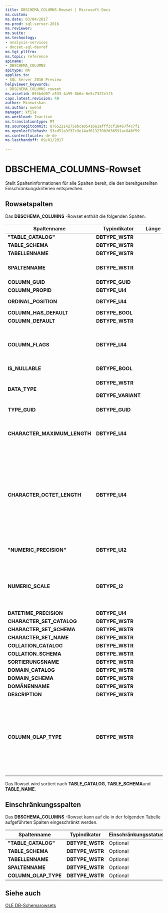 ```yaml
---
title: DBSCHEMA_COLUMNS-Rowset | Microsoft Docs
ms.custom: 
ms.date: 03/04/2017
ms.prod: sql-server-2016
ms.reviewer: 
ms.suite: 
ms.technology:
- analysis-services
- docset-sql-devref
ms.tgt_pltfrm: 
ms.topic: reference
apiname:
- DBSCHEMA_COLUMNS
apitype: NA
applies_to:
- SQL Server 2016 Preview
helpviewer_keywords:
- DBSCHEMA_COLUMNS rowset
ms.assetid: 653bdd07-a533-4a99-8b6a-6e5c7322e1f3
caps.latest.revision: 40
author: Minewiskan
ms.author: owend
manager: kfile
ms.workload: Inactive
ms.translationtype: MT
ms.sourcegitcommit: 876522142756bca05416a1afff3cf10467f4c7f1
ms.openlocfilehash: 93cd52a3f37c9e14af6132708fd36591ac846f59
ms.contentlocale: de-de
ms.lasthandoff: 09/01/2017

---
```

# <a name="dbschemacolumns-rowset"></a>DBSCHEMA_COLUMNS-Rowset
  Stellt Spalteninformationen für alle Spalten bereit, die den bereitgestellten Einschränkungskriterien entsprechen.  
  
## <a name="rowset-columns"></a>Rowsetspalten  
 Das **DBSCHEMA_COLUMNS** -Rowset enthält die folgenden Spalten.  
  
|Spaltenname|Typindikator|Länge|Description|  
|-----------------|--------------------|------------|-----------------|  
|**"TABLE_CATALOG"**|**DBTYPE_WSTR**||Der Name der Datenbank.|  
|**TABLE_SCHEMA**|**DBTYPE_WSTR**||Wird nicht unterstützt.|  
|**TABELLENNAME**|**DBTYPE_WSTR**||Der Name des Cubes.|  
|**SPALTENNAME**|**DBTYPE_WSTR**||Der Name der Attributhierarchie oder des Measures.|  
|**COLUMN_GUID**|**DBTYPE_GUID**||Wird nicht unterstützt.|  
|**COLUMN_PROPID**|**DBTYPE_UI4**||Wird nicht unterstützt.|  
|**ORDINAL_POSITION**|**DBTYPE_UI4**||Die Position der Spalte, beginnend mit 1.|  
|**COLUMN_HAS_DEFAULT**|**DBTYPE_BOOL**||Wird nicht unterstützt.|  
|**COLUMN_DEFAULT**|**DBTYPE_WSTR**||Wird nicht unterstützt.|  
|**COLUMN_FLAGS**|**DBTYPE_UI4**||Eine **DBCOLUMNFLAGS** -Bitmaske, die die Spalteneigenschaften angibt. Siehe "DBCOLUMNFLAGS Enumerated Type" in [IColumnsInfo::GetColumnInfo](http://msdn2.microsoft.com/library/ms722704.aspx)|  
|**IS_NULLABLE**|**DBTYPE_BOOL**||Gibt immer **false**zurück.|  
|**DATA_TYPE**|**DBTYPE_WSTR**<br /><br /> **DBTYPE_VARIANT**||Der Datentyp der Spalte. Gibt eine Zeichenfolge für Dimensionsspalten und eine Variante für Measures zurück.|  
|**TYPE_GUID**|**DBTYPE_GUID**||Wird nicht unterstützt.|  
|**CHARACTER_MAXIMUM_LENGTH**|**DBTYPE_UI4**||Die maximal mögliche Länge eines Werts in der Spalte.<br /><br /> Dieser Wert wird von der **DataSize** -Eigenschaft in **DataItem**abgerufen.|  
|**CHARACTER_OCTET_LENGTH**|**DBTYPE_UI4**||Die maximal mögliche Länge eines Werts in der Spalte in Bytes für Zeichen- oder Binärspalten.<br /><br /> Der Wert null (0) gibt an, dass die Spalte keine maximale Länge besitzt.<br /><br /> Für Spalten, die keine Binär- oder Zeichendatentypen zurückgeben, wird**NULL** zurückgegeben.|  
|**"NUMERIC_PRECISION"**|**DBTYPE_UI2**||Die maximale Genauigkeit der Spalte für andere numerische Datentypen als **DBTYPE_VARNUMERIC**.|  
|**NUMERIC_SCALE**|**DBTYPE_I2**||Die Anzahl der Stellen rechts neben dem Dezimalzeichen für **DBTYPE_DECIMAL**, **DBTYPE_NUMERIC**und **DBTYPE_VARNUMERIC**. Andernfalls ist der Wert **NULL**.|  
|**DATETIME_PRECISION**|**DBTYPE_UI4**||Wird nicht unterstützt.|  
|**CHARACTER_SET_CATALOG**|**DBTYPE_WSTR**||Wird nicht unterstützt.|  
|**CHARACTER_SET_SCHEMA**|**DBTYPE_WSTR**||Wird nicht unterstützt.|  
|**CHARACTER_SET_NAME**|**DBTYPE_WSTR**||Wird nicht unterstützt.|  
|**COLLATION_CATALOG**|**DBTYPE_WSTR**||Wird nicht unterstützt.|  
|**COLLATION_SCHEMA**|**DBTYPE_WSTR**||Wird nicht unterstützt.|  
|**SORTIERUNGSNAME**|**DBTYPE_WSTR**||Wird nicht unterstützt.|  
|**DOMAIN_CATALOG**|**DBTYPE_WSTR**||Wird nicht unterstützt.|  
|**DOMAIN_SCHEMA**|**DBTYPE_WSTR**||Wird nicht unterstützt.|  
|**DOMÄNENNAME**|**DBTYPE_WSTR**||Wird nicht unterstützt.|  
|**DESCRIPTION**|**DBTYPE_WSTR**||Wird nicht unterstützt.|  
|**COLUMN_OLAP_TYPE**|**DBTYPE_WSTR**||Den OLAP-Typ des Objekts.<br /><br /> **MEASURE** gibt an, dass das Objekt ein Measure ist.<br /><br /> **ATTRIBUTE** gibt an, dass das Objekt ein Dimensionsattribut ist.<br /><br /> **SCHEMA** gibt an, dass das Objekt eine Spalte in einem Schema ist.|  
  
 Das Rowset wird sortiert nach **TABLE_CATALOG**, **TABLE_SCHEMA**und **TABLE_NAME**.  
  
## <a name="restriction-columns"></a>Einschränkungsspalten  
 Das **DBSCHEMA_COLUMNS** -Rowset kann auf die in der folgenden Tabelle aufgeführten Spalten eingeschränkt werden.  
  
|Spaltenname|Typindikator|Einschränkungsstatus|  
|-----------------|--------------------|-----------------------|  
|**"TABLE_CATALOG"**|**DBTYPE_WSTR**|Optional|  
|**TABLE_SCHEMA**|**DBTYPE_WSTR**|Optional|  
|**TABELLENNAME**|**DBTYPE_WSTR**|Optional|  
|**SPALTENNAME**|**DBTYPE_WSTR**|Optional|  
|**COLUMN_OLAP_TYPE**|**DBTYPE_WSTR**|Optional|  
  
## <a name="see-also"></a>Siehe auch  
 [OLE DB-Schemarowsets](../../../analysis-services/schema-rowsets/ole-db/ole-db-schema-rowsets.md)  
  
  

